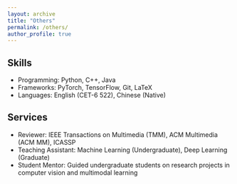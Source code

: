 ```yaml
---
layout: archive
title: "Others"
permalink: /others/
author_profile: true
---
```


## Skills
- Programming: Python, C++, Java  
- Frameworks: PyTorch, TensorFlow, Git, LaTeX  
- Languages: English (CET-6 522), Chinese (Native)  

## Services
- Reviewer: IEEE Transactions on Multimedia (TMM), ACM Multimedia (ACM MM), ICASSP  
- Teaching Assistant: Machine Learning (Undergraduate), Deep Learning (Graduate)  
- Student Mentor: Guided undergraduate students on research projects in computer vision and multimodal learning  
